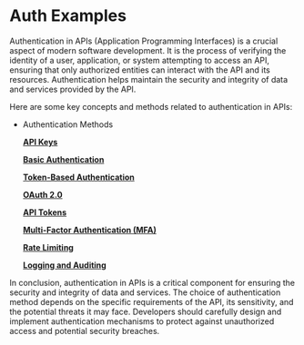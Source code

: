# Auth Examples

Authentication in APIs (Application Programming Interfaces) is a crucial aspect of modern software development. It is the process of verifying the identity of a user, application, or system attempting to access an API, ensuring that only authorized entities can interact with the API and its resources. Authentication helps maintain the security and integrity of data and services provided by the API.

Here are some key concepts and methods related to authentication in APIs:

- Authentication Methods

    [**API Keys**](https://www.notion.so/API-Keys-7383076e1d094cd588d150a3a63d8cb8?pvs=21)

    [**Basic Authentication**](https://www.notion.so/Basic-Authentication-756d78ef7f034eda982cce10163bc736?pvs=21)

    [**Token-Based Authentication**](https://www.notion.so/Token-Based-Authentication-096e3a0ab35b4e0a9e4a05090b382ab0?pvs=21)

    [**OAuth 2.0**](https://www.notion.so/OAuth-2-0-34d1b233cc78487db2b1b0a91bf98dc8?pvs=21)

    [**API Tokens**](https://www.notion.so/API-Tokens-9a413d4d11af49a4834ccae25930127e?pvs=21)

    [**Multi-Factor Authentication (MFA)**](https://www.notion.so/Multi-Factor-Authentication-MFA-2f3bb984caa9493fa00249d7e95a2d2f?pvs=21)

    [**Rate Limiting**](https://www.notion.so/Rate-Limiting-78ba07ae18d14ff1b9949c837dcfff66?pvs=21)

    [**Logging and Auditing**](https://www.notion.so/Logging-and-Auditing-0b64dfee88af4ab695833116627a4061?pvs=21)

In conclusion, authentication in APIs is a critical component for ensuring the security and integrity of data and services. The choice of authentication method depends on the specific requirements of the API, its sensitivity, and the potential threats it may face. Developers should carefully design and implement authentication mechanisms to protect against unauthorized access and potential security breaches.
